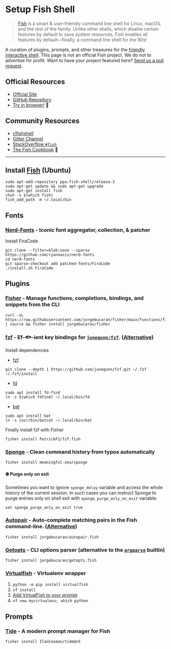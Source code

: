 # Setup Fish Shell

> [Fish](https://fishshell.com/) is a smart & user-friendly command line shell for Linux, macOS, and the rest of the family. Unlike other shells, which disable certain features by default to save system resources, Fish enables all features by default—finally, a command line shell for the 90s!

A curation of plugins, prompts, and other treasures for the [friendly interactive shell](https://fishshell.com). This page is not an official Fish project. We do not to advertise for profit. Want to have your project featured here? [Send us a pull request](https://github.com/jorgebucaran/awesome-fish/fork).

## Official Resources

- [Official Site](https://fishshell.com)
- [GitHub Repository](https://github.com/fish-shell/fish-shell)
- [Try in browser!](https://rootnroll.com/d/fish-shell/) 🍤

## Community Resources

- [r/fishshell](https://www.reddit.com/r/fishshell)
- [Gitter Channel](https://gitter.im/fish-shell/fish-shell)
- [StackOverflow `#fish`](https://stackoverflow.com/questions/tagged/fish)
- [The Fish Cookbook](https://github.com/jorgebucaran/cookbook.fish) 🍣

---

## Install [Fish](https://fishshell.com) (Ubuntu)

```console
sudo apt-add-repository ppa:fish-shell/release-3
sudo apt-get update && sudo apt-get upgrade
sudo apt-get install fish
chsh -s $(which fish)
fish_add_path -m ~/.local/bin
```

## Fonts

### [Nerd-Fonts](https://github.com/ryanoasis/nerd-fonts) - Iconic font aggregator, collection, & patcher

Install FiraCode

```console
git clone --filter=blob:none --sparse https://github.com/ryanoasis/nerd-fonts
cd nerd-fonts
git sparse-checkout add patched-fonts/FiraCode
./install.sh FiraCode
```

## Plugins

### [Fisher](https://github.com/jorgebucaran/fisher) - Manage functions, completions, bindings, and snippets from the CLI

```console
curl -sL https://raw.githubusercontent.com/jorgebucaran/fisher/main/functions/fisher.fish | source && fisher install jorgebucaran/fisher
```

### [fzf](https://github.com/PatrickF1/fzf.fish) - Ef-🐟-ient key bindings for [`junegunn/fzf`](https://github.com/junegunn/fzf). ([Alternative](https://github.com/jethrokuan/fzf))

Install dependencies

- [fzf](https://github.com/junegunn/fzf)

```console
git clone --depth 1 https://github.com/junegunn/fzf.git ~/.fzf
~/.fzf/install
```

- [fd](https://github.com/sharkdp/fd)

```console
sudo apt install fd-find
ln -s $(which fdfind) ~/.local/bin/fd
```

- [bat](https://github.com/sharkdp/bat)

```console
sudo apt install bat
ln -s /usr/bin/batcat ~/.local/bin/bat
```

Finally install fzf with Fisher

```console
fisher install PatrickF1/fzf.fish
```

### [Sponge](https://github.com/andreiborisov/sponge) - Clean command history from typos automatically

```console
fisher install meaningful-ooo/sponge
```

#### ⛔ Purge only on exit

Sometimes you want to ignore `sponge_delay` variable and access the whole history of the current session. In such cases you can instruct Sponge to purge entries only on shell exit with `sponge_purge_only_on_exit` variable:

```fish
set sponge_purge_only_on_exit true
```

### [Autopair](https://github.com/jorgebucaran/autopair.fish) - Auto-complete matching pairs in the Fish command-line. ([Alternative](https://github.com/laughedelic/pisces))

```console
fisher install jorgebucaran/autopair.fish
```

### [Getopts](https://github.com/jorgebucaran/getopts.fish) - CLI options parser (alternative to the [`argparse`](https://fishshell.com/docs/current/cmds/argparse.html) builtin)

```console
fisher install jorgebucaran/getopts.fish
```

### [Virtualfish](https://github.com/adambrenecki/virtualfish) - Virtualenv wrapper

1. `python -m pip install virtualfish`
2. `vf install`
3. [Add VirtualFish to your prompt](https://virtualfish.readthedocs.org/en/latest/install.html#customizing-your-fish-prompt)
4. `vf new myvirtualenv; which python`

## Prompts

### [Tide](https://github.com/IlanCosman/tide) - A modern prompt manager for Fish

```console
fisher install IlanCosman/tide@v5
```
